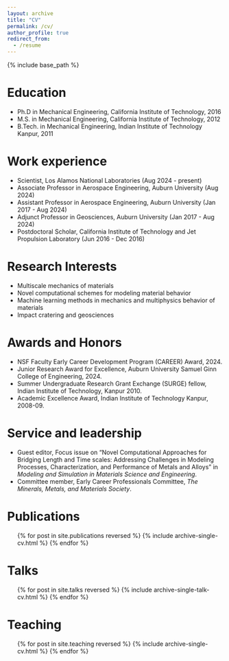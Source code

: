```yaml
---
layout: archive
title: "CV"
permalink: /cv/
author_profile: true
redirect_from:
  - /resume
---
```


{% include base_path %}

Education
======
* Ph.D in Mechanical Engineering, California Institute of Technology, 2016
* M.S. in Mechanical Engineering, California Institute of Technology, 2012
* B.Tech. in Mechanical Engineering, Indian Institute of Technology Kanpur, 2011

Work experience
======
* Scientist, Los Alamos National Laboratories (Aug 2024 - present)
* Associate Professor in Aerospace Engineering, Auburn University (Aug 2024)
* Assistant Professor in Aerospace Engineering, Auburn University (Jan 2017 - Aug 2024)
* Adjunct Professor in Geosciences, Auburn University (Jan 2017 - Aug 2024)
* Postdoctoral Scholar, California Institute of Technology and Jet Propulsion Laboratory (Jun 2016 - Dec 2016)
  
Research Interests
======
* Multiscale mechanics of materials
* Novel computational schemes for modeling material behavior
* Machine learning methods in mechanics and multiphysics behavior of materials
* Impact cratering and geosciences

Awards and Honors
======
* NSF Faculty Early Career Development Program (CAREER) Award, 2024.
* Junior Research Award for Excellence, Auburn University Samuel Ginn College of Engineering, 2024.
* Summer Undergraduate Research Grant Exchange (SURGE) fellow, Indian Institute of Technology, Kanpur 2010.
* Academic Excellence Award, Indian Institute of Technology Kanpur, 2008-09.

Service and leadership
======
* Guest editor, Focus issue on <q>Novel Computational Approaches for Bridging Length and Time scales: Addressing Challenges in Modeling Processes, Characterization, and Performance of Metals and Alloys</q> in <i>Modeling and Simulation in Materials Science and Engineering</i>.
* Committee member, Early Career Professionals Committee, <i>The Minerals, Metals, and Materials Society</i>.

Publications
======
  <ul>{% for post in site.publications reversed %}
    {% include archive-single-cv.html %}
  {% endfor %}</ul>
  
Talks
======
  <ul>{% for post in site.talks reversed %}
    {% include archive-single-talk-cv.html  %}
  {% endfor %}</ul>
  
Teaching
======
  <ul>{% for post in site.teaching reversed %}
    {% include archive-single-cv.html %}
  {% endfor %}</ul>
  
